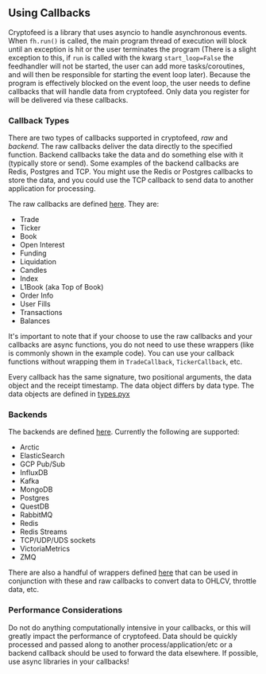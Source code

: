## Using Callbacks

Cryptofeed is a library that uses asyncio to handle asynchronous events. When `fh.run()` is called, the main program thread of execution will block until an exception is hit or the user terminates the program (There is a slight exception to this, if `run` is called with the kwarg `start_loop=False` the feedhandler will not be started, the user can add more tasks/coroutines, and will then be responsible for starting the event loop later). Because the program is effectively blocked on the event loop, the user needs to define callbacks that will handle data from cryptofeed. Only data you register for will be delivered via these callbacks.

### Callback Types

There are two types of callbacks supported in cryptofeed, *raw* and *backend*. The raw callbacks deliver the data directly to the specified function. Backend callbacks take the data and do something else with it (typically store or send). Some examples of the backend callbacks are Redis, Postgres and TCP. You might use the Redis or Postgres callbacks to store the data, and you could use the TCP callback to send data to another application for processing.

The raw callbacks are defined [here](../cryptofeed/callback.py). They are:

* Trade
* Ticker
* Book
* Open Interest
* Funding
* Liquidation
* Candles
* Index
* L1Book (aka Top of Book)
* Order Info
* User Fills
* Transactions
* Balances

It's important to note that if your choose to use the raw callbacks and your callbacks are async functions, you do not need to use these wrappers (like is commonly shown in the example code). You can use your callback functions without wrapping them in `TradeCallback`, `TickerCallback`, etc.

Every callback has the same signature, two positional arguments, the data object and the receipt timestamp. The data object differs by data type. The data objects are defined in [types.pyx](../cryptofeed/types.pyx)


### Backends

The backends are defined [here](../cryptofeed/backends/). Currently the following are supported:

* Arctic
* ElasticSearch
* GCP Pub/Sub
* InfluxDB
* Kafka
* MongoDB
* Postgres
* QuestDB
* RabbitMQ
* Redis
* Redis Streams
* TCP/UDP/UDS sockets
* VictoriaMetrics
* ZMQ

There are also a handful of wrappers defined [here](../cryptofeed/backends/aggregate.py) that can be used in conjunction with these and raw callbacks to convert data to OHLCV, throttle data, etc. 

### Performance Considerations

Do not do anything computationally intensive in your callbacks, or this will greatly impact the performance of cryptofeed. Data should be quickly processed and passed along to another process/application/etc or a backend callback should be used to forward the data elsewhere. If possible, use async libraries in your callbacks!
